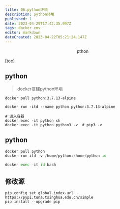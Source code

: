 ```yaml
---
title: 06.python环境
description: python环境
published: 1
date: 2023-04-29T17:42:35.997Z
tags: docker env
editor: markdown
dateCreated: 2023-04-22T05:21:24.147Z
---
```


<center>pthon</center>



[toc]





## python

> docker搭建python环境



```shell
docker pull python:3.7.13-alpine

docker run -itd --name python python:3.7.13-alpine

# 进入容器
docker exec -it python sh
docker exec -it python python3 -v  # pip3 -v
```


## python
```python
docker pull python
docker run itd -v /home/python:/home/python id

docker exec -it id bash 
```

## 修改源
```shell
pip config set global.index-url https://pypi.tuna.tsinghua.edu.cn/simple
pip install --upgrade pip
```
